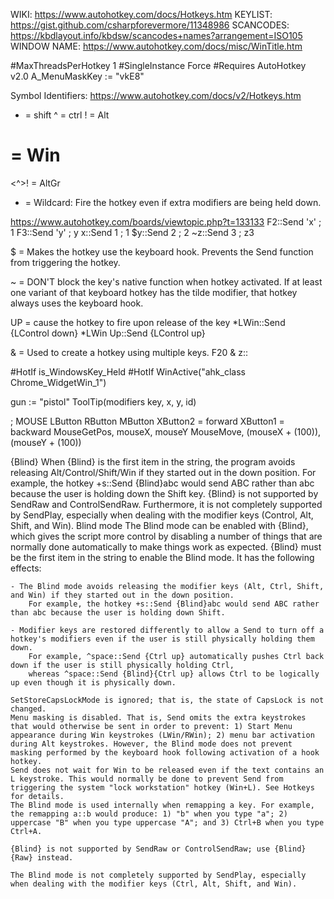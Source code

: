 WIKI: https://www.autohotkey.com/docs/Hotkeys.htm
KEYLIST: https://gist.github.com/csharpforevermore/11348986
SCANCODES: https://kbdlayout.info/kbdsw/scancodes+names?arrangement=ISO105
WINDOW NAME: https://www.autohotkey.com/docs/misc/WinTitle.htm

#MaxThreadsPerHotkey 1
#SingleInstance Force
#Requires AutoHotkey v2.0
A_MenuMaskKey := "vkE8"

Symbol Identifiers: 
https://www.autohotkey.com/docs/v2/Hotkeys.htm
+ = shift
^ = ctrl
! = Alt
# = Win
<^>! = AltGr

* = Wildcard: 
    Fire the hotkey even if extra modifiers are being held down.

https://www.autohotkey.com/boards/viewtopic.php?t=133133 
F2::Send 'x' ; 1
F3::Send 'y' ; y
x::Send 1    ; 1
$y::Send 2   ; 2
~z::Send 3   ; z3

$ = Makes the hotkey use the keyboard hook.
    Prevents the Send function from triggering the hotkey. 

~ = DON'T block the key's native function when hotkey activated.
    If at least one variant of that keyboard hotkey has the tilde modifier, that hotkey always uses the keyboard hook.

UP =
    cause the hotkey to fire upon release of the key
    *LWin::Send {LControl down}
    *LWin Up::Send {LControl up}

& = Used to create a hotkey using multiple keys.
        F20 & z::

#HotIf is_WindowsKey_Held
#HotIf WinActive("ahk_class Chrome_WidgetWin_1")

gun := "pistol"
ToolTip(modifiers key, x, y, id)


; MOUSE
LButton	
RButton
MButton
XButton2 = forward
XButton1 = backward
MouseGetPos, mouseX, mouseY
MouseMove, (mouseX + (100)), (mouseY + (100))

{Blind} When {Blind} is the first item in the string, the program avoids releasing Alt/Control/Shift/Win if they started out in the down position. For example, the hotkey +s::Send {Blind}abc would send ABC rather than abc because the user is holding down the Shift key.
{Blind} is not supported by SendRaw and ControlSendRaw. Furthermore, it is not completely supported by SendPlay, especially when dealing with the modifier keys (Control, Alt, Shift, and Win).
Blind mode
    The Blind mode can be enabled with {Blind}, which gives the script more control by disabling a number of things that are normally done automatically to make things work as expected.
    {Blind} must be the first item in the string to enable the Blind mode. It has the following effects:

    - The Blind mode avoids releasing the modifier keys (Alt, Ctrl, Shift, and Win) if they started out in the down position.
        For example, the hotkey +s::Send {Blind}abc would send ABC rather than abc because the user is holding down Shift.

    - Modifier keys are restored differently to allow a Send to turn off a hotkey's modifiers even if the user is still physically holding them down.
        For example, ^space::Send {Ctrl up} automatically pushes Ctrl back down if the user is still physically holding Ctrl,
        whereas ^space::Send {Blind}{Ctrl up} allows Ctrl to be logically up even though it is physically down.

    SetStoreCapsLockMode is ignored; that is, the state of CapsLock is not changed.
    Menu masking is disabled. That is, Send omits the extra keystrokes that would otherwise be sent in order to prevent: 1) Start Menu appearance during Win keystrokes (LWin/RWin); 2) menu bar activation during Alt keystrokes. However, the Blind mode does not prevent masking performed by the keyboard hook following activation of a hook hotkey.
    Send does not wait for Win to be released even if the text contains an L keystroke. This would normally be done to prevent Send from triggering the system "lock workstation" hotkey (Win+L). See Hotkeys for details.
    The Blind mode is used internally when remapping a key. For example, the remapping a::b would produce: 1) "b" when you type "a"; 2) uppercase "B" when you type uppercase "A"; and 3) Ctrl+B when you type Ctrl+A.

    {Blind} is not supported by SendRaw or ControlSendRaw; use {Blind}{Raw} instead.

    The Blind mode is not completely supported by SendPlay, especially when dealing with the modifier keys (Ctrl, Alt, Shift, and Win).


